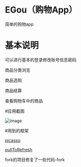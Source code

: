 ﻿# EGou（购物App）
简单的购物app
# 基本说明
可以进行基本的登录修改账号信息密码

商品分类浏览

商品选购

商品结算

查看购物车中的商品

#应用截图

![image](https://github.com/duweigang/EGou/blob/master/resource/yigou.gif)

#用到的框架

[picasso](https://github.com/square/picasso)

[pullToRefresh](https://github.com/MarkMjw/PullToRefresh)

fork的项目修复了一些代码-fork